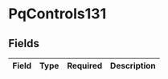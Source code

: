 # PqControls131


## Fields

| Field       | Type        | Required    | Description |
| ----------- | ----------- | ----------- | ----------- |